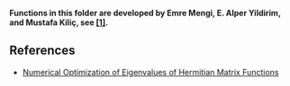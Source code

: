 **Functions in this folder are developed by Emre Mengi, E. Alper Yildirim, and Mustafa Kiliç, see [[1]][Ref2].**


## References

* [Numerical Optimization of Eigenvalues of Hermitian Matrix Functions][Ref2]


[Ref2]: https://doi.org/10.1137/130933472
